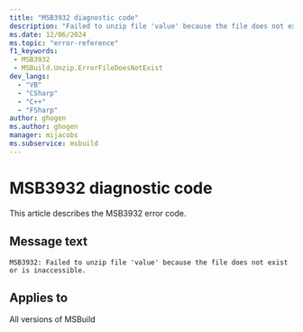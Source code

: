 ```yaml
---
title: "MSB3932 diagnostic code"
description: "Failed to unzip file 'value' because the file does not exist or is inaccessible."
ms.date: 12/06/2024
ms.topic: "error-reference"
f1_keywords:
 - MSB3932
 - MSBuild.Unzip.ErrorFileDoesNotExist
dev_langs:
  - "VB"
  - "CSharp"
  - "C++"
  - "FSharp"
author: ghogen
ms.author: ghogen
manager: mijacobs
ms.subservice: msbuild
---
```


# MSB3932 diagnostic code

<!-- :::ErrorDefinitionDescription::: -->
<!-- :::editable-content name="introDescription"::: -->
This article describes the MSB3932 error code.
<!-- :::editable-content-end::: -->

## Message text

```output
MSB3932: Failed to unzip file 'value' because the file does not exist or is inaccessible.
```

<!-- :::editable-content name="postOutputDescription"::: -->
<!--
{StrBegin="MSB3932: "}
-->
<!-- :::editable-content-end::: -->
<!-- :::ErrorDefinitionDescription-end::: -->

## Applies to

All versions of MSBuild
